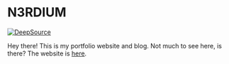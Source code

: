 # N3RDIUM
[![DeepSource](https://app.deepsource.com/gh/N3RDIUM/n3rdium.dev.svg/?label=active+issues&show_trend=true&token=Kp76vGLfKhqq3IwLLKq4oVu3)](https://app.deepsource.com/gh/N3RDIUM/n3rdium.dev/?ref=repository-badge)

Hey there! This is my portfolio website and blog. Not much to see here, is there?
The website is [here](https://n3rdium.dev).
